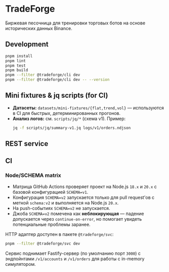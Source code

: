 # TradeForge

Биржевая песочница для тренировки торговых ботов на основе исторических данных Binance.

## Development

```bash
pnpm install
pnpm lint
pnpm test
pnpm build
pnpm --filter @tradeforge/cli dev
pnpm --filter @tradeforge/cli dev -- --version
```

## Mini fixtures & jq scripts (for CI)

- **Датасеты:** `datasets/mini-fixtures/{flat,trend,vol}` — используются в CI для быстрых, детерминированных прогонов.
- **Анализ логов:** см. `scripts/jq/*` (схема v1). Пример:
  ```bash
  jq -f scripts/jq/summary-v1.jq logs/v1/orders.ndjson
  ```

## REST service

## CI

### Node/SCHEMA matrix

- Матрица GitHub Actions проверяет проект на Node.js `18.x` и `20.x` с базовой конфигурацией `SCHEMA=v1`.
- Конфигурация `SCHEMA=v2` запускается только для pull request'ов с меткой `schema:v2` и выполняется на Node.js `20.x`.
- На push-событиях `SCHEMA=v2` не запускается.
- Джоба `SCHEMA=v2` помечена как **неблокирующая** — падение допускается через `continue-on-error`, но помогает увидеть потенциальные проблемы заранее.

HTTP адаптер доступен в пакете `@tradeforge/svc`:

```bash
pnpm --filter @tradeforge/svc dev
```

Сервис поднимает Fastify-сервер (по умолчанию порт `3000`) с эндпойнтами `/v1/accounts` и `/v1/orders` для работы с in-memory симулятором.
